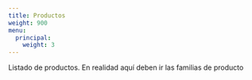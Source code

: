 ```yaml
---
title: Productos
weight: 900
menu:
  principal:
    weight: 3
---
```





Listado de productos.
En realidad aquí deben ir las familias de producto
